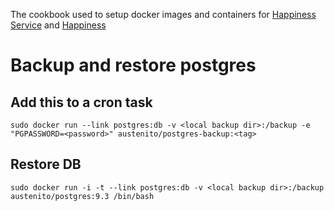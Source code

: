 The cookbook used to setup docker images and containers for [Happiness Service](https://github.com/austenito/happiness_service) and [Happiness](https://github.com/austenito/happiness)

# Backup and restore postgres

## Add this to a cron task
```
sudo docker run --link postgres:db -v <local backup dir>:/backup -e "PGPASSWORD=<password>" austenito/postgres-backup:<tag>
```

## Restore DB

```
sudo docker run -i -t --link postgres:db -v <local backup dir>:/backup austenito/postgres:9.3 /bin/bash
```
